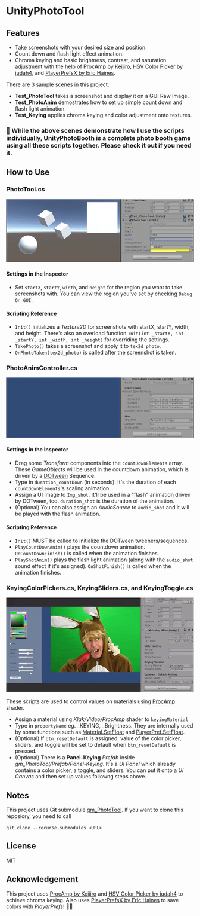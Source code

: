 # UnityPhotoTool

Features
---
- Take screenshots with your desired size and position.
- Count down and flash light effect animation.
- Chroma keying and basic brightness, contrast, and saturation adjustment with the help of [ProcAmp by Keijiro](https://github.com/keijiro/ProcAmp), [HSV Color Picker by judah4](https://github.com/judah4/HSV-Color-Picker-Unity), and [PlayerPrefsX by Eric Haines](http://wiki.unity3d.com/index.php/ArrayPrefs2#C.23_-_PlayerPrefsX.cs).

There are 3 sample scenes in this project:
- **Test_PhotoTool** takes a screenshot and display it on a GUI Raw Image.
- **Test_PhotoAnim** demostrates how to set up simple count down and flash light animation.
- **Test_Keying** applies chroma keying and color adjustment onto textures.
 
### 🌟 While the above scenes demonstrate how I use the scripts individually,  [UnityPhotoBooth](https://github.com/GimChuang/UnityPhotoBooth) is a complete photo booth game using all these scripts together. Please check it out if you need it.


How to Use
---
### PhotoTool.cs

![Sample_PhotoTool](https://github.com/GimChuang/UnityPhotoTool/blob/master/readme_information/Sample_PhotoTool.gif)

#### Settings in the Inspector
- Set `startX`, `startY`, `width`, and `height` for the region you want to take screenshots with. You can view the region you've set by checking `Debug On GUI`.
#### Scripting Reference
- `Init()` initializes a *Texture2D* for screenshots with startX, startY, width, and height. There's also an overload function `Init(int _startX, int _startY, int _width, int _height)` for overriding the settings.
- `TakePhoto()` takes a screenshot and apply it to `tex2d_photo`.
- `OnPhotoTaken(tex2d_photo)` is called after the screenshot is taken.

### PhotoAnimController.cs

![Sample_PhotoAnimController](https://github.com/GimChuang/UnityPhotoTool/blob/master/readme_information/Sample_PhotoAnimController.gif)

#### Settings in the Inspector
- Drag some *Transform* components into the  `countDownElements` array. These *GameObjects* will be used in the countdown animation, which is driven by a [DOTween](http://dotween.demigiant.com/) Sequence.
- Type in `duration_countDown` (in seconds). It's the duration of each `countDownElements`'s scaling animation.
- Assign a UI Image to `Img_shot`. It'll be used in a "flash" animation driven by DOTween, too. `duration_shot` is the duration of the animation.
- (Optional) You can also assign an *AudioSource* to `audio_shot` and it will be played with the flash animation.

#### Scripting Reference
- `Init()` MUST be called to initialize the DOTween tweeners/sequences.
- `PlayCountDownAnim()` plays the countdown animation. `OnCountDownFinish()` is called when the  animation finishes.
- `PlayShotAnim()` plays the flash light animation (along with the `audio_shot` sound effect if it's assigned). `OnShotFinish()` is called when the animation finishes.

### KeyingColorPickers.cs, KeyingSliders.cs, and KeyingToggle.cs

![Sample_Keying](https://github.com/GimChuang/UnityPhotoTool/blob/master/readme_information/Sample_Keying.gif)

These scripts are used to control values on materials using  [ProcAmp](https://github.com/keijiro/ProcAmp) shader.

- Assign a material using *Klak/Video/ProcAmp* shader to `keyingMaterial`
- Type in `propertyName` eg. _KEYING, _Brightness. They are internally used by some functions such as  [Material.SetFloat](https://docs.unity3d.com/2018.2/Documentation/ScriptReference/Material.SetFloat.html) and [PlayerPref.SetFloat](https://docs.unity3d.com/2018.2/Documentation/ScriptReference/PlayerPrefs.SetFloat.html).
- (Optional) If `btn_resetDefault` is assigned, value of the color picker, sliders, and toggle will be set to default when `btn_resetDefault` is pressed.
- (Optional) There is a **Panel-Keying** *Prefab* inside *gm_PhotoTool/Prefab/Panel-Keying*. It's a *UI Panel* which already contains a color picker, a toggle, and sliders. You can put it onto a *UI Canvas* and then set up values followng steps above. 


Notes
---
This project uses Git submodule [gm_PhotoTool](https://github.com/GimChuang/gm_PhotoTool). If you want to clone this reposiory, you need to call
```
git clone --recurse-submodules <URL>
``` 


License
---
MIT


Acknowledgement
---
This project uses [ProcAmp by Keijiro](https://github.com/keijiro/ProcAmp) and [HSV Color Picker by judah4](https://github.com/judah4/HSV-Color-Picker-Unity) to achieve chroma keying. Also uses  [PlayerPrefsX by Eric Haines](http://wiki.unity3d.com/index.php/ArrayPrefs2#C.23_-_PlayerPrefsX.cs) to save colors with *PlayerPrefs*! 🙇‍♀️
